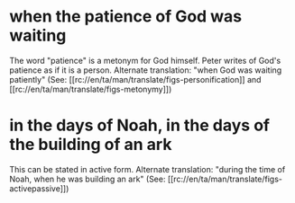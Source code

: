 # when the patience of God was waiting

The word "patience" is a metonym for God himself. Peter writes of God's patience as if it is a person. Alternate translation: "when God was waiting patiently" (See: [[rc://en/ta/man/translate/figs-personification]] and [[rc://en/ta/man/translate/figs-metonymy]])

# in the days of Noah, in the days of the building of an ark

This can be stated in active form. Alternate translation: "during the time of Noah, when he was building an ark" (See: [[rc://en/ta/man/translate/figs-activepassive]])

